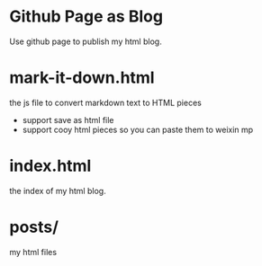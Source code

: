 Github Page as Blog
==
Use github page to publish my html blog.

mark-it-down.html
====
the js file to convert markdown text to HTML pieces
- support save as html file
- support cooy html pieces so you can paste them to weixin mp 

index.html
====
the index of my html blog.

posts/
====
my html files
